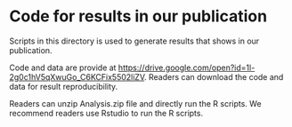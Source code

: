 # Code for results in our publication

Scripts in this directory is used to generate results that shows in our publication.

Code and data are provide at https://drive.google.com/open?id=1l-2g0c1hV5qXwuGo_C6KCFix5502liZV. Readers can download the code and data for result reproducibility.

Readers can unzip Analysis.zip file and directly run the R scripts. We recommend readers use Rstudio to run the R scripts.




